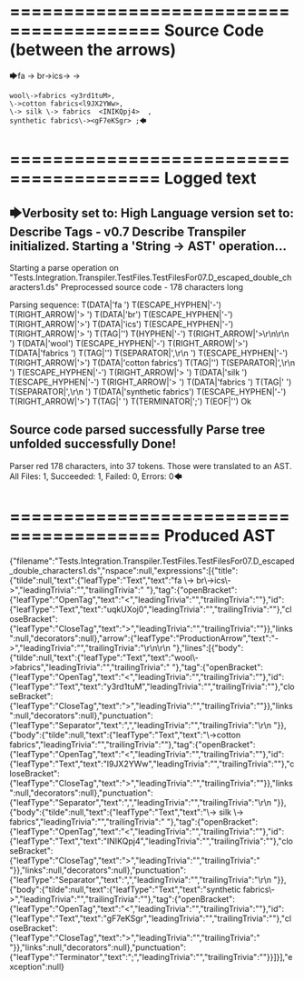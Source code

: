 ========================================
Source Code (between the arrows)
========================================

🡆fa \-> br\->ics\-> <uqkUXoj0>->

    wool\->fabrics <y3rd1tuM>,
    \->cotton fabrics<l9JX2YWw>,
    \-> silk \-> fabrics  <INIKQpj4>  ,
    synthetic fabrics\-><gF7eKSgr> ;🡄

========================================
Logged text
========================================

🡆Verbosity set to: High
Language version set to: Describe Tags - v0.7
Describe Transpiler initialized.
Starting a 'String -> AST' operation...
------------------------
Starting a parse operation on "Tests.Integration.Transpiler.TestFiles.TestFilesFor07.D_escaped_double_characters1.ds"
Preprocessed source code - 178 characters long

Parsing sequence: T(DATA|'fa ') T(ESCAPE_HYPHEN|'\-') T(RIGHT_ARROW|'> ') T(DATA|'br') T(ESCAPE_HYPHEN|'\-') T(RIGHT_ARROW|'>') T(DATA|'ics') T(ESCAPE_HYPHEN|'\-') T(RIGHT_ARROW|'> ') T(TAG|'<uqkUXoj0>') T(HYPHEN|'-') T(RIGHT_ARROW|'>\r\n\r\n    ') T(DATA|'wool') T(ESCAPE_HYPHEN|'\-') T(RIGHT_ARROW|'>') T(DATA|'fabrics ') T(TAG|'<y3rd1tuM>') T(SEPARATOR|',\r\n    ') T(ESCAPE_HYPHEN|'\-') T(RIGHT_ARROW|'>') T(DATA|'cotton fabrics') T(TAG|'<l9JX2YWw>') T(SEPARATOR|',\r\n    ') T(ESCAPE_HYPHEN|'\-') T(RIGHT_ARROW|'> ') T(DATA|'silk ') T(ESCAPE_HYPHEN|'\-') T(RIGHT_ARROW|'> ') T(DATA|'fabrics  ') T(TAG|'<INIKQpj4>  ') T(SEPARATOR|',\r\n    ') T(DATA|'synthetic fabrics') T(ESCAPE_HYPHEN|'\-') T(RIGHT_ARROW|'>') T(TAG|'<gF7eKSgr> ') T(TERMINATOR|';') T(EOF|'<EOF>') Ok

Source code parsed successfully
Parse tree unfolded successfully
Done!
------------------------
Parser red 178 characters, into 37 tokens.
Those were translated to an AST.
All Files: 1, Succeeded: 1, Failed: 0, Errors: 0🡄

========================================
Produced AST
========================================

{"filename":"Tests.Integration.Transpiler.TestFiles.TestFilesFor07.D_escaped_double_characters1.ds","nspace":null,"expressions":[{"title":{"tilde":null,"text":{"leafType":"Text","text":"fa \\-> br\\->ics\\->","leadingTrivia":"","trailingTrivia":" "},"tag":{"openBracket":{"leafType":"OpenTag","text":"<","leadingTrivia":"","trailingTrivia":""},"id":{"leafType":"Text","text":"uqkUXoj0","leadingTrivia":"","trailingTrivia":""},"closeBracket":{"leafType":"CloseTag","text":">","leadingTrivia":"","trailingTrivia":""}},"links":null,"decorators":null},"arrow":{"leafType":"ProductionArrow","text":"->","leadingTrivia":"","trailingTrivia":"\r\n\r\n    "},"lines":[{"body":{"tilde":null,"text":{"leafType":"Text","text":"wool\\->fabrics","leadingTrivia":"","trailingTrivia":" "},"tag":{"openBracket":{"leafType":"OpenTag","text":"<","leadingTrivia":"","trailingTrivia":""},"id":{"leafType":"Text","text":"y3rd1tuM","leadingTrivia":"","trailingTrivia":""},"closeBracket":{"leafType":"CloseTag","text":">","leadingTrivia":"","trailingTrivia":""}},"links":null,"decorators":null},"punctuation":{"leafType":"Separator","text":",","leadingTrivia":"","trailingTrivia":"\r\n    "}},{"body":{"tilde":null,"text":{"leafType":"Text","text":"\\->cotton fabrics","leadingTrivia":"","trailingTrivia":""},"tag":{"openBracket":{"leafType":"OpenTag","text":"<","leadingTrivia":"","trailingTrivia":""},"id":{"leafType":"Text","text":"l9JX2YWw","leadingTrivia":"","trailingTrivia":""},"closeBracket":{"leafType":"CloseTag","text":">","leadingTrivia":"","trailingTrivia":""}},"links":null,"decorators":null},"punctuation":{"leafType":"Separator","text":",","leadingTrivia":"","trailingTrivia":"\r\n    "}},{"body":{"tilde":null,"text":{"leafType":"Text","text":"\\-> silk \\-> fabrics","leadingTrivia":"","trailingTrivia":"  "},"tag":{"openBracket":{"leafType":"OpenTag","text":"<","leadingTrivia":"","trailingTrivia":""},"id":{"leafType":"Text","text":"INIKQpj4","leadingTrivia":"","trailingTrivia":""},"closeBracket":{"leafType":"CloseTag","text":">","leadingTrivia":"","trailingTrivia":"  "}},"links":null,"decorators":null},"punctuation":{"leafType":"Separator","text":",","leadingTrivia":"","trailingTrivia":"\r\n    "}},{"body":{"tilde":null,"text":{"leafType":"Text","text":"synthetic fabrics\\->","leadingTrivia":"","trailingTrivia":""},"tag":{"openBracket":{"leafType":"OpenTag","text":"<","leadingTrivia":"","trailingTrivia":""},"id":{"leafType":"Text","text":"gF7eKSgr","leadingTrivia":"","trailingTrivia":""},"closeBracket":{"leafType":"CloseTag","text":">","leadingTrivia":"","trailingTrivia":" "}},"links":null,"decorators":null},"punctuation":{"leafType":"Terminator","text":";","leadingTrivia":"","trailingTrivia":""}}]}],"exception":null}